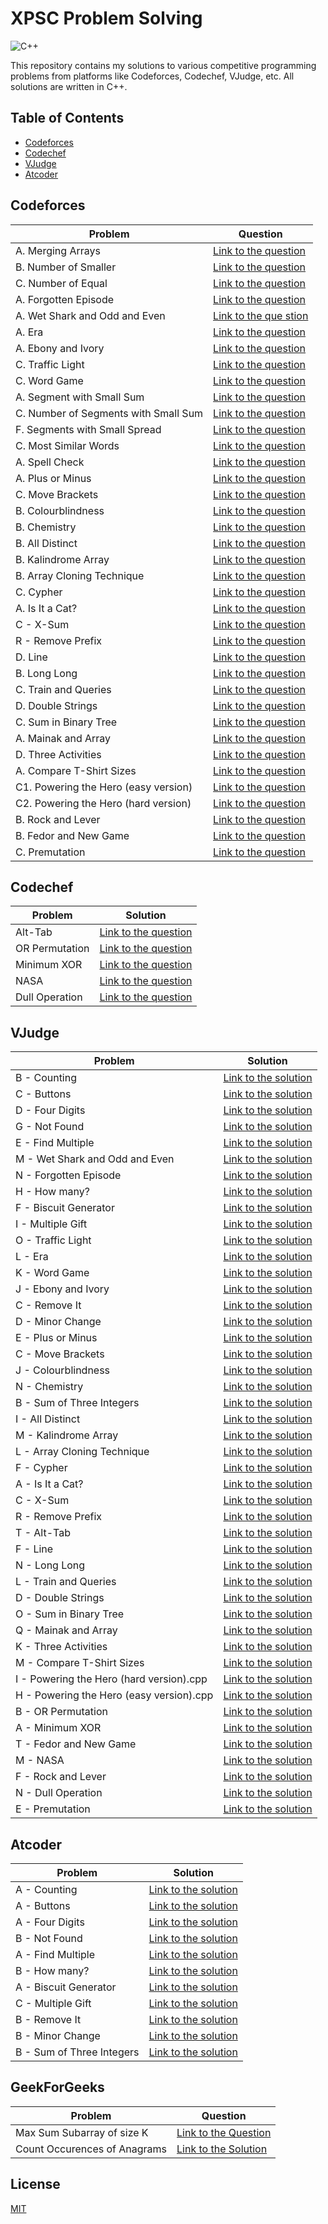 # XPSC Problem Solving

![C++](https://img.shields.io/badge/C%2B%2B-00599C?style=for-the-badge&logo=c%2B%2B&logoColor=white)

This repository contains my solutions to various competitive programming problems from platforms like Codeforces, Codechef, VJudge, etc. All solutions are written in C++.

## Table of Contents

- [Codeforces](#codeforces)
- [Codechef](#codechef)
- [VJudge](#vjudge)
- [Atcoder](#atcoder)

## Codeforces

| Problem                              | Question                                                                                                 |
| ------------------------------------ | -------------------------------------------------------------------------------------------------------- |
| A. Merging Arrays                    | [Link to the question](https://codeforces.com/edu/course/2/lesson/9/1/practice/contest/307092/problem/A) |
| B. Number of Smaller                 | [Link to the question](https://codeforces.com/edu/course/2/lesson/9/1/practice/contest/307092/problem/B) |
| C. Number of Equal                   | [Link to the question](https://codeforces.com/edu/course/2/lesson/9/1/practice/contest/307092/problem/C) |
| A. Forgotten Episode                 | [Link to the question](https://codeforces.com/problemset/problem/440/A)                                  |
| A. Wet Shark and Odd and Even        | [Link to the que stion](https://codeforces.com/problemset/problem/621/A)                                 |
| A. Era                               | [Link to the question](https://codeforces.com/problemset/problem/1604/A)                                 |
| A. Ebony and Ivory                   | [Link to the question](https://codeforces.com/problemset/problem/633/A)                                  |
| C. Traffic Light                     | [Link to the question](https://codeforces.com/problemset/problem/1744/C)                                 |
| C. Word Game                         | [Link to the question](https://codeforces.com/problemset/problem/1722/C)                                 |
| A. Segment with Small Sum            | [Link to the question](https://codeforces.com/edu/course/2/lesson/9/2/practice/contest/307093/problem/A) |
| C. Number of Segments with Small Sum | [Link to the question](https://codeforces.com/edu/course/2/lesson/9/2/practice/contest/307093/problem/C) |
| F. Segments with Small Spread        | [Link to the question](https://codeforces.com/edu/course/2/lesson/9/2/practice/contest/307093/problem/F) |
| C. Most Similar Words                | [Link to the question](https://codeforces.com/contest/1676/problem/C)                                    |
| A. Spell Check                       | [Link to the question](https://codeforces.com/contest/1722/problem/A)                                    |
| A. Plus or Minus                     | [Link to the question](https://codeforces.com/problemset/problem/1807/A)                                 |
| C. Move Brackets                     | [Link to the question](https://codeforces.com/problemset/problem/1374/C)                                 |
| B. Colourblindness                   | [Link to the question](https://codeforces.com/problemset/problem/1722/B)                                 |
| B. Chemistry                         | [Link to the question](https://codeforces.com/problemset/problem/1883/B)                                 |
| B. All Distinct                      | [Link to the question](https://codeforces.com/problemset/problem/1692/B)                                 |
| B. Kalindrome Array                  | [Link to the question](https://codeforces.com/problemset/problem/1610/B)                                 |
| B. Array Cloning Technique           | [Link to the question](https://codeforces.com/problemset/problem/1665/B)                                 |
| C. Cypher                            | [Link to the question](https://codeforces.com/problemset/problem/1703/C)                                 |
| A. Is It a Cat?                      | [Link to the question](https://codeforces.com/problemset/problem/1800/A)                                 |
| C - X-Sum                            | [Link to the question](https://codeforces.com/contest/1676/problem/D)                                    |
| R - Remove Prefix                    | [Link to the question](https://codeforces.com/problemset/problem/1714/B)                                 |
| D. Line                              | [Link to the question](https://codeforces.com/problemset/problem/1722/D)                                 |
| B. Long Long                         | [Link to the question](https://codeforces.com/problemset/problem/1843/B)                                 |
| C. Train and Queries                 | [Link to the question](https://codeforces.com/problemset/problem/1702/C)                                 |
| D. Double Strings                    | [Link to the question](https://codeforces.com/problemset/problem/1703/D)                                 |
| C. Sum in Binary Tree                | [Link to the question](https://codeforces.com/problemset/problem/1843/C)                                 |
| A. Mainak and Array                  | [Link to the question](https://codeforces.com/problemset/problem/1726/A)                                 |
| D. Three Activities                  | [Link to the question](https://codeforces.com/problemset/problem/1914/D)                                 |
| A. Compare T-Shirt Sizes             | [Link to the question](https://codeforces.com/contest/1741/problem/A)                                    |
| C1. Powering the Hero (easy version) | [Link to the question](https://codeforces.com/problemset/problem/1800/C1)                                |
| C2. Powering the Hero (hard version) | [Link to the question](https://codeforces.com/problemset/problem/1800/C2)                                |
| B. Rock and Lever                    | [Link to the question](https://codeforces.com/problemset/problem/1420/B)                                 |
| B. Fedor and New Game                | [Link to the question](https://codeforces.com/problemset/problem/467/B)                                  |
| C. Premutation                       | [Link to the question](https://codeforces.com/problemset/problem/1790/C)                                 |

## Codechef

| Problem        | Solution                                                          |
| -------------- | ----------------------------------------------------------------- |
| Alt-Tab        | [Link to the question](https://www.codechef.com/problems/ALTTAB)  |
| OR Permutation | [Link to the question](https://www.codechef.com/problems/PERMOR)  |
| Minimum XOR    | [Link to the question](https://www.codechef.com/problems/MINMXOR) |
| NASA           | [Link to the question](https://www.codechef.com/problems/PALIXOR) |
| Dull Operation | [Link to the question](https://www.codechef.com/problems/DUPLET)  |

## VJudge

| Problem                                  | Solution                                                     |
| ---------------------------------------- | ------------------------------------------------------------ |
| B - Counting                             | [Link to the solution](https://vjudge.net/solution/49862697) |
| C - Buttons                              | [Link to the solution](https://vjudge.net/solution/49864748) |
| D - Four Digits                          | [Link to the solution](https://vjudge.net/solution/49871311) |
| G - Not Found                            | [Link to the solution](https://vjudge.net/solution/49886953) |
| E - Find Multiple                        | [Link to the solution](https://vjudge.net/solution/49903992) |
| M - Wet Shark and Odd and Even           | [Link to the solution](https://vjudge.net/solution/49935974) |
| N - Forgotten Episode                    | [Link to the solution](https://vjudge.net/solution/49935943) |
| H - How many?                            | [Link to the solution](https://vjudge.net/solution/49967693) |
| F - Biscuit Generator                    | [Link to the solution](https://vjudge.net/solution/49993741) |
| I - Multiple Gift                        | [Link to the solution](https://vjudge.net/solution/50049067) |
| O - Traffic Light                        | [Link to the solution](https://vjudge.net/solution/50041167) |
| L - Era                                  | [Link to the solution](https://vjudge.net/solution/50031377) |
| K - Word Game                            | [Link to the solution](https://vjudge.net/solution/50030182) |
| J - Ebony and Ivory                      | [Link to the solution](https://vjudge.net/solution/50031751) |
| C - Remove It                            | [Link to the solution](https://vjudge.net/solution/50127789) |
| D - Minor Change                         | [Link to the solution](https://vjudge.net/solution/50151999) |
| E - Plus or Minus                        | [Link to the solution](https://vjudge.net/solution/50178389) |
| C - Move Brackets                        | [Link to the solution](https://vjudge.net/solution/50179149) |
| J - Colourblindness                      | [Link to the solution](https://vjudge.net/solution/50178773) |
| N - Chemistry                            | [Link to the solution](https://vjudge.net/solution/50196150) |
| B - Sum of Three Integers                | [Link to the solution](https://vjudge.net/solution/50202972) |
| I - All Distinct                         | [Link to the solution](https://vjudge.net/solution/50215271) |
| M - Kalindrome Array                     | [Link to the solution](https://vjudge.net/solution/50326564) |
| L - Array Cloning Technique              | [Link to the solution](https://vjudge.net/solution/50319925) |
| F - Cypher                               | [Link to the solution](https://vjudge.net/solution/50291151) |
| A - Is It a Cat?                         | [Link to the solution](https://vjudge.net/solution/50320672) |
| C - X-Sum                                | [Link to the solution](https://vjudge.net/solution/50446192) |
| R - Remove Prefix                        | [Link to the solution](https://vjudge.net/solution/50447585) |
| T - Alt-Tab                              | [Link to the solution](https://vjudge.net/solution/50467527) |
| F - Line                                 | [Link to the solution](https://vjudge.net/solution/50496989) |
| N - Long Long                            | [Link to the solution](https://vjudge.net/solution/50506196) |
| L - Train and Queries                    | [Link to the solution](https://vjudge.net/solution/50539311) |
| D - Double Strings                       | [Link to the solution](https://vjudge.net/solution/50521847) |
| O - Sum in Binary Tree                   | [Link to the solution](https://vjudge.net/solution/50519200) |
| Q - Mainak and Array                     | [Link to the solution](https://vjudge.net/solution/50541236) |
| K - Three Activities                     | [Link to the solution](https://vjudge.net/solution/50561209) |
| M - Compare T-Shirt Sizes                | [Link to the solution](https://vjudge.net/solution/50561683) |
| I - Powering the Hero (hard version).cpp | [Link to the solution](https://vjudge.net/solution/50618248) |
| H - Powering the Hero (easy version).cpp | [Link to the solution](https://vjudge.net/solution/50618345) |
| B - OR Permutation                       | [Link to the solution](https://vjudge.net/solution/50680953) |
| A - Minimum XOR                          | [Link to the solution](https://vjudge.net/solution/50684206) |
| T - Fedor and New Game                   | [Link to the solution](https://vjudge.net/solution/50686792) |
| M - NASA                                 | [Link to the solution](https://vjudge.net/solution/50686905) |
| F - Rock and Lever                       | [Link to the solution](https://vjudge.net/solution/50686926) |
| N - Dull Operation                       | [Link to the solution](https://vjudge.net/solution/50736830) |
| E - Premutation                          | [Link to the solution](https://vjudge.net/solution/50834926) |

## Atcoder

| Problem                   | Solution                                                                        |
| ------------------------- | ------------------------------------------------------------------------------- |
| A - Counting              | [Link to the solution](https://atcoder.jp/contests/abc209/submissions/51240912) |
| A - Buttons               | [Link to the solution](https://atcoder.jp/contests/abc124/submissions/51242274) |
| A - Four Digits           | [Link to the solution](https://atcoder.jp/contests/abc222/submissions/51246731) |
| B - Not Found             | [Link to the solution](https://atcoder.jp/contests/abc071/submissions/51260924) |
| A - Find Multiple         | [Link to the solution](https://atcoder.jp/contests/abc220/submissions/51273864) |
| B - How many?             | [Link to the solution](https://atcoder.jp/contests/abc214/submissions/51428191) |
| A - Biscuit Generator     | [Link to the solution](https://atcoder.jp/contests/abc125/submissions/51450217) |
| C - Multiple Gift         | [Link to the solution](https://atcoder.jp/contests/abc083/submissions/51498352) |
| B - Remove It             | [Link to the solution](https://atcoder.jp/contests/abc191/submissions/51603504) |
| B - Minor Change          | [Link to the solution](https://atcoder.jp/contests/abc172/submissions/51640776) |
| B - Sum of Three Integers | [Link to the solution](https://atcoder.jp/contests/abc051/submissions/51716762) |

## GeekForGeeks

| Problem                      | Question                                                                                                                                                                                                    |
| ---------------------------- | ----------------------------------------------------------------------------------------------------------------------------------------------------------------------------------------------------------- |
| Max Sum Subarray of size K   | [Link to the Question](https://www.geeksforgeeks.org/problems/max-sum-subarray-of-size-k5313/1)                                                                                                             |
| Count Occurences of Anagrams | [Link to the Solution](https://www.geeksforgeeks.org/problems/count-occurences-of-anagrams5839/1?_gl=1*2hl6h9*_ga*MTYxMTcwOTY2OC4xNjYwMzk1MzY0*_ga_DWCCJLKX3X*MTY5Njc3NDQzNi4xLjEuMTY5Njc3NDUwNy4wLjAuMA..) |

## License

[MIT](./LICENSE)
